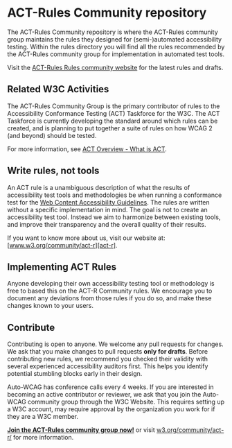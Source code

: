 # ACT-Rules Community repository

The ACT-Rules Community repository is where the ACT-Rules community group maintains the rules they designed for (semi-)automated accessibility testing. Within the rules directory you will find all the rules recommended by the ACT-Rules community group for implementation in automated test tools.

Visit the [ACT-Rules Rules community website](https://act-rules.github.io/) for the latest rules and drafts.

## Related W3C Activities

The ACT-Rules Community Group is the primary contributor of rules to the Accessibility Conformance Testing (ACT) Taskforce for the W3C. The ACT Taskforce is currently developing the standard around which rules can be created, and is planning to put together a suite of rules on how WCAG 2 (and beyond) should be tested.

For more information, see [ACT Overview - What is ACT](https://www.w3.org/WAI/GL/task-forces/conformance-testing/wiki/ACT_Overview_-_What_is_ACT).

## Write rules, not tools

An ACT rule is a unambiguous description of what the results of accessibility test tools and methodologies be when running a conformance test for the [Web Content Accessibility Guidelines][wcag21]. The rules are written without a specific implementation in mind. The goal is not to create an accessibility test tool. Instead we aim to harmonize between existing tools, and improve their transparency and the overall quality of their results.

If you want to know more about us, visit our website at: [www.w3.org/community/act-r][act-r].

## Implementing ACT Rules

Anyone developing their own accessibility testing tool or methodology is free to based this on the ACT-R Community rules. We encourage you to document any deviations from those rules if you do so, and make these changes known to your users.

## Contribute

Contributing is open to anyone. We welcome any pull requests for changes. We ask that you make changes to pull requests **only for drafts**. Before contributing new rules, we recommend you checked their validity with several experienced accessibility auditors first. This helps you identify potential stumbling blocks early in their design.

Auto-WCAG has conference calls every 4 weeks. If you are interested in becoming an active contributor or reviewer, we ask that you join the Auto-WCAG community group through the W3C Website. This requires setting up a W3C account, may require approval by the organization you work for if they are a W3C member.

**[Join the ACT-Rules community group now!](https://www.w3.org/community/wp-login.php?redirect_to=%2Fcommunity%2Fact-r%2Fjoin)** or visit [w3.org/community/act-r/][act-r] for more information.

[wcag21]: https://www.w3.org/TR/WCAG21/
[act-r]: https://www.w3.org/community/act-r/
